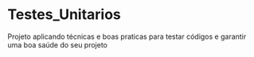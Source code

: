 # Testes_Unitarios
Projeto aplicando técnicas e boas praticas para testar códigos e garantir uma boa saúde do seu projeto 
